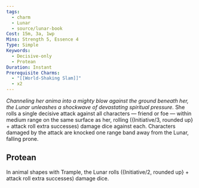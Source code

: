 ```yaml
---
tags:
  - charm
  - Lunar
  - source/lunar-book
Cost: 15m, 3a, 1wp
Mins: Strength 5, Essence 4
Type: Simple
Keywords:
  - Decisive-only
  - Protean
Duration: Instant
Prerequisite Charms:
  - "[[World-Shaking Slam]]"
  - x2
---
```

*Channeling her anima into a mighty blow against the ground beneath her, the Lunar unleashes a shockwave of devastating spiritual pressure.*
She rolls a single decisive attack against all characters — friend or foe — within medium range on the same surface as her, rolling ({Initiative/3, rounded up} + attack roll extra successes) damage dice against each. Characters damaged by the attack are knocked one range band away from the Lunar, falling prone. 
## Protean 

In animal shapes with Trample, the Lunar rolls ({Initiative/2, rounded up} + attack roll extra successes) damage dice.